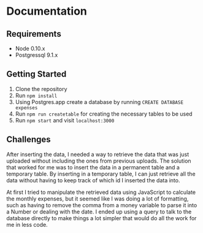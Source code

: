 # Documentation

## Requirements
* Node 0.10.x
* Postgressql 9.1.x

## Getting Started
1. Clone the repository
2. Run `npm install`
3. Using Postgres.app create a database by running `CREATE DATABASE expenses`
4. Run `npm run createtable` for creating the necessary tables to be used
5. Run `npm start` and visit `localhost:3000`

## Challenges
After inserting the data, I needed a way to retrieve the data that was just uploaded without including the ones from previous uploads. The solution that worked for me was to insert the data in a permanent table and a temporary table. By inserting in a temporary table, I can just retrieve all the data without having to keep track of which id I inserted the data into.

At first I tried to manipulate the retrieved data using JavaScript to calculate the monthly expenses, but it seemed like I was doing a lot of formatting, such as having to remove the comma from a money variable to parse it into a Number or dealing with the date. I ended up using a query to talk to the database directly to make things a lot simpler that would do all the work for me in less code.